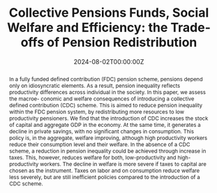 ---
title: "Collective Pensions Funds, Social Welfare and Efficiency: the Trade-offs of Pension Redistribution"
authors:
- Rodrigo Caputo
- admin

date: "2024-08-02T00:00:00Z"
#doi: "doi.org/10.1080/13504851.2022.2133892"

# Schedule page publish date (NOT publication's date).
publishDate: "2024-08-02T00:00:00Z"

# Publication type.
# Accepts a single type but formatted as a YAML list (for Hugo requirements).
# Enter a publication type from the CSL standard.
publication_types: ["3"]

# Publication name and optional abbreviated publication name.
publication: SNNR
publication_short: ""

abstract: "In a fully funded defined contribution (FDC) pension scheme, pensions depend only on idiosyncratic elements. As a result, pension inequality reflects productivity differences across individual in the society. In this paper, we assess the macroe- conomic and welfare consequences of introducing a collective defined contribution (CDC) scheme. This is aimed to reduce pension inequality within the FDC pension system, by redistributing more resources to low productivity pensioners. We find that the introduction of CDC increases the stock of capital and aggregate GDP in the economy. At the same time, it generates a decline in private savings, with no significant changes in consumption. This policy is, in the aggregate, welfare improving, although high productivity workers reduce their consumption level and their welfare. In the absence of a CDC scheme, a reduction in pension inequality could be achieved through increase in taxes. This, however, reduces welfare for both, low-productivity and high- productivity workers. The decline in welfare is more severe if taxes to capital are chosen as the instrument. Taxes on labor and on consumption reduce welfare less severely, but are still inefficient policies compared to the introduction of a CDC scheme."

links:
#- name: Custom Link
#  url: http://example.org
url_pdf: https://papers.ssrn.com/sol3/papers.cfm?abstract_id=4721177
#url_code: 
#url_dataset: '#'
#url_poster: '#'
#url_project: ''
#url_slides: ''
#url_source: '#'
#url_video: '#'

# Featured image
# To use, add an image named `featured.jpg/png` to your page's folder. 
image:
  focal_point: ""
  preview_only: false


---